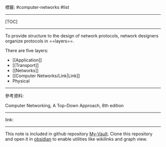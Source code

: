 標籤: #computer-networks #list 

---

[TOC]

---

To provide structure to the design of network protocols, network designers organize protocols in ==layers==.

There are five layers:

- [[Application]]
- [[Transport]]
- [[Networks]]
- [[Computer Networks/Link|Link]]
- Physical

---

參考資料:

Computer Networking, A Top-Down Approach, 8th edition

---

link:


---

This note is included in github repository [My-Vault](https://github.com/LittleD3092/My-Vault.git). Clone this repository and open it in [obsidian](https://obsidian.md/) to enable utilities like wikilinks and graph view.